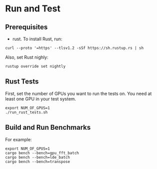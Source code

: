 # Run and Test

## Prerequisites
- rust. To install Rust, run:
```
curl --proto '=https' --tlsv1.2 -sSf https://sh.rustup.rs | sh
```
Also, set Rust nighly:
```
rustup override set nightly
```

## Rust Tests
First, set the number of GPUs you want to run the tests on. You need at least one GPU in your test system.
```
export NUM_OF_GPUS=1
./run_rust_tests.sh
```

## Build and Run Benchmarks

For example:
```
export NUM_OF_GPUS=1
cargo bench --bench=gpu_fft_batch
cargo bench --bench=lde_batch
cargo bench --bench=transpose
```

